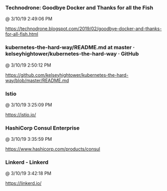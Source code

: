 ﻿

### Technodrone: Goodbye Docker and Thanks for all the Fish
@ 3/10/19 2:49:06 PM

https://technodrone.blogspot.com/2019/02/goodbye-docker-and-thanks-for-all-fish.html



### kubernetes-the-hard-way/README.md at master · kelseyhightower/kubernetes-the-hard-way · GitHub
@ 3/10/19 2:50:12 PM

https://github.com/kelseyhightower/kubernetes-the-hard-way/blob/master/README.md



### Istio
@ 3/10/19 3:25:09 PM

https://istio.io/



### HashiCorp Consul Enterprise
@ 3/10/19 3:35:59 PM

https://www.hashicorp.com/products/consul



### Linkerd - Linkerd
@ 3/10/19 3:42:18 PM

https://linkerd.io/

